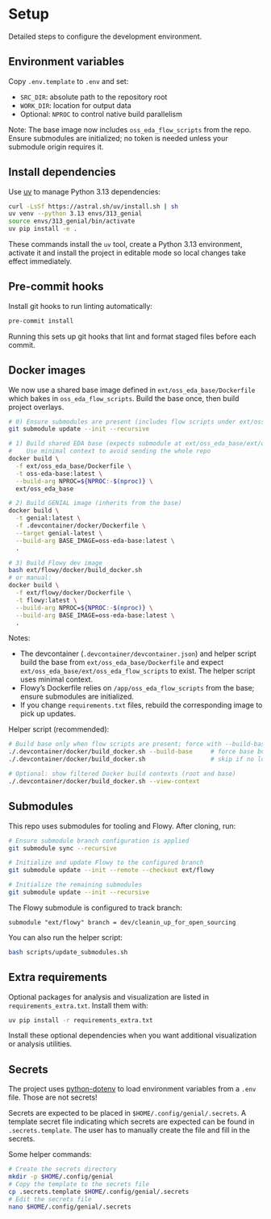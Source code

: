 # Setup

Detailed steps to configure the development environment.

## Environment variables

Copy `.env.template` to `.env` and set:

- `SRC_DIR`: absolute path to the repository root
- `WORK_DIR`: location for output data
- Optional: `NPROC` to control native build parallelism

Note: The base image now includes `oss_eda_flow_scripts` from the repo. Ensure submodules are initialized; no token is needed unless your submodule origin requires it.

## Install dependencies

Use [uv](https://astral.sh/uv) to manage Python 3.13 dependencies:

```bash
curl -LsSf https://astral.sh/uv/install.sh | sh
uv venv --python 3.13 envs/313_genial
source envs/313_genial/bin/activate
uv pip install -e .
```
These commands install the `uv` tool, create a Python 3.13 environment, activate it and install the project in editable mode so local changes take effect immediately.

## Pre-commit hooks

Install git hooks to run linting automatically:

```bash
pre-commit install
```
Running this sets up git hooks that lint and format staged files before each commit.

## Docker images

We now use a shared base image defined in `ext/oss_eda_base/Dockerfile` which bakes in `oss_eda_flow_scripts`. Build the base once, then build project overlays.

```bash
# 0) Ensure submodules are present (includes flow scripts under ext/oss_eda_base)
git submodule update --init --recursive

# 1) Build shared EDA base (expects submodule at ext/oss_eda_base/ext/oss_eda_flow_scripts)
#    Use minimal context to avoid sending the whole repo
docker build \
  -f ext/oss_eda_base/Dockerfile \
  -t oss-eda-base:latest \
  --build-arg NPROC=${NPROC:-$(nproc)} \
  ext/oss_eda_base

# 2) Build GENIAL image (inherits from the base)
docker build \
  -t genial:latest \
  -f .devcontainer/docker/Dockerfile \
  --target genial-latest \
  --build-arg BASE_IMAGE=oss-eda-base:latest \
  .

# 3) Build Flowy dev image
bash ext/flowy/docker/build_docker.sh
# or manual:
docker build \
  -f ext/flowy/docker/Dockerfile \
  -t flowy:latest \
  --build-arg NPROC=${NPROC:-$(nproc)} \
  --build-arg BASE_IMAGE=oss-eda-base:latest \
  .
```

Notes:
- The devcontainer (`.devcontainer/devcontainer.json`) and helper script build the base from `ext/oss_eda_base/Dockerfile` and expect `ext/oss_eda_base/ext/oss_eda_flow_scripts` to exist. The helper script uses minimal context.
- Flowy’s Dockerfile relies on `/app/oss_eda_flow_scripts` from the base; ensure submodules are initialized.
- If you change `requirements.txt` files, rebuild the corresponding image to pick up updates.

Helper script (recommended):

```bash
# Build base only when flow scripts are present; force with --build-base
./.devcontainer/docker/build_docker.sh --build-base     # force base build
./.devcontainer/docker/build_docker.sh                  # skip if no local flow scripts

# Optional: show filtered Docker build contexts (root and base)
./.devcontainer/docker/build_docker.sh --view-context
```

## Submodules

This repo uses submodules for tooling and Flowy. After cloning, run:

```bash
# Ensure submodule branch configuration is applied
git submodule sync --recursive

# Initialize and update Flowy to the configured branch
git submodule update --init --remote --checkout ext/flowy

# Initialize the remaining submodules
git submodule update --init --recursive
```

The Flowy submodule is configured to track branch:

```
submodule "ext/flowy" branch = dev/cleanin_up_for_open_sourcing
```

You can also run the helper script:

```bash
bash scripts/update_submodules.sh
```

## Extra requirements

Optional packages for analysis and visualization are listed in `requirements_extra.txt`. Install them with:

```bash
uv pip install -r requirements_extra.txt
```
Install these optional dependencies when you want additional visualization or analysis utilities.

## Secrets

The project uses [python-dotenv](https://github.com/theskumar/python-dotenv) to load environment variables from a `.env` file.
Those are not secrets!

Secrets are expected to be placed in `$HOME/.config/genial/.secrets`.
A template secret file indicating which secrets are expected can be found in `.secrets.template`.
The user has to manually create the file and fill in the secrets.

Some helper commands:
```bash
# Create the secrets directory
mkdir -p $HOME/.config/genial
# Copy the template to the secrets file
cp .secrets.template $HOME/.config/genial/.secrets
# Edit the secrets file
nano $HOME/.config/genial/.secrets
```
